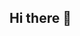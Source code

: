 ## Hi there 👋

<!--
**dev-seun/dev-seun** is a ✨ _special_ ✨ repository because its `README.md` (this file) appears on your GitHub profile.

Here are some ideas to get you started:

- 🔭 I’m currently working on ...
- 🌱 I’m currently learning ...
- 👯 I’m looking to collaborate on ...aTo create your version of the `README.md` file under the name **dev-seun**, here’s an updated template based on the structure of the existing file you uploaded:

---

<h1> Hi there 👋, I'm Oladele Seun (dev-seun)! </h1>

[![Seun's StackOverflow](https://img.shields.io/badge/StackOverflow-F48024?style=for-the-badge&logo=stackoverflow&logoColor=white)](https://stackoverflow.com/users/your-stackoverflow-id)

<h3 align="left">Connect with me:</h3>

Experienced Backend Developer | React Native & AI Enthusiast | Lagos, Nigeria

I'm Seun, a passionate backend and mobile developer focusing on building scalable systems, AI-driven solutions, and sleek mobile applications. I specialize in Node.js, Python, and React Native, and I'm advancing my expertise in Artificial Intelligence.

## 🔧 Skills

- 🌱 *Languages:* Node.js, Python, JavaScript, Dart (Flutter)
- 💻 *Backend Frameworks:* Express.js, Flask, GraphQL
- 📱 *Mobile:* React Native, Flutter
- 🤖 *AI & Machine Learning:* TensorFlow, OpenAI APIs
- 🗄️ *Databases:* MySQL, MongoDB, PostgreSQL
- 📚 *Currently Learning:* Advanced AI techniques and blockchain integration

## 📚 Languages

- English (Fluent)

## Visitor Count
![Visitor Count](https://profile-counter.glitch.me/{dev-seun}/count.svg)


## 🔧Technologies and Tools

![](https://img.shields.io/badge/Backend-Node.js-informational?style=flat&logo=node.js&logoColor=white&color=2bbc8a)
![](https://img.shields.io/badge/Backend-Python-informational?style=flat&logo=python&logoColor=white&color=2bbc8a)
![](https://img.shields.io/badge/Mobile-React_Native-informational?style=flat&logo=react&logoColor=white&color=2bbc8a)
![](https://img.shields.io/badge/Mobile-Flutter-informational?style=flat&logo=flutter&logoColor=white&color=2bbc8a)
![](https://img.shields.io/badge/Cloud-AWS-informational?style=flat&logo=amazon-aws&logoColor=white&color=2bbc8a)
![](https://img.shields.io/badge/Databases-PostgreSQL-informational?style=flat&logo=postgresql&logoColor=white&color=2bbc8a)
![](https://img.shields.io/badge/AI-TensorFlow-informational?style=flat&logo=tensorflow&logoColor=white&color=2bbc8a)
![](https://img.shields.io/badge/Code-JavaScript-informational?style=flat&logo=javascript&logoColor=white&color=2bbc8a)
![](https://img.shields.io/badge/Container-Docker-informational?style=flat&logo=docker&logoColor=white&color=2bbc8a)
![](https://img.shields.io/badge/Monitoring-Grafana-informational?style=flat&logo=grafana&logoColor=white&color=2bbc8a)
![](https://img.shields.io/badge/OS-Linux-informational?style=flat&logo=linux&logoColor=white&color=2bbc8a)


## 🤝 Let's connect

<p align="center">
  <a href="https://twitter.com/your-twitter-handle"><img src="https://img.shields.io/badge/twitter-%231DA1F2.svg?&style=for-the-badge&logo=twitter&logoColor=white" height=25></a> 
  <a href="https://www.linkedin.com/in/your-linkedin-handle/"><img src="https://img.shields.io/badge/linkedin-%230077B5.svg?&style=for-the-badge&logo=linkedin&logoColor=white" height=25> </a>
  </a>
  <a href="mailto:your-email@gmail.com"><img src="https://img.shields.io/badge/gmail-%EA4225.svg?&style=for-the-badge&logo=gmail&logoColor=red" height=25></a>
</p>

![GitHub streak stats](https://github-readme-streak-stats.herokuapp.com/?user=dev-seun&theme=black-ice&hide_border=true&stroke=0000&background=060A0CD0)

---

You can replace the placeholders (like your StackOverflow, Twitter, LinkedIn, and email) with your actual links. Let me know if you need further customization or help adding more details!
- 🤔 I’m looking for help with ...
- 💬 Ask me about ...
- 📫 How to reach me: ...
- 😄 Pronouns: ...
- ⚡ Fun fact: ...
-->
